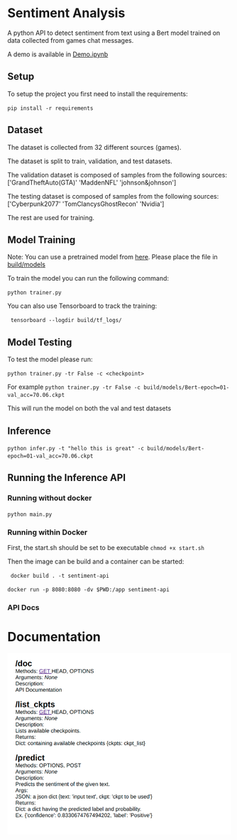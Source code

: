 # Sentiment Analysis

A python API to detect sentiment from text using a Bert model trained on data collected from games chat messages.

A demo is available in [Demo.ipynb](Demo.ipynb)

## Setup

To setup the project you first need to install the requirements:

`pip install -r requirements`

## Dataset

The dataset is collected from 32 different sources (games).

The dataset is split to train, validation, and test datasets.

The validation dataset is composed of samples from the following sources:['GrandTheftAuto(GTA)' 'MaddenNFL' 'johnson&johnson']

The testing dataset is composed of samples from the following sources: ['Cyberpunk2077' 'TomClancysGhostRecon' 'Nvidia']

The rest are used for training.

## Model Training

Note: You can use a pretrained model from [here](https://drive.google.com/file/d/1EqW1jjdMRYPOvty8VF8J14avC-iAYAJ1/view?usp=sharing). Please place the file in [build/models](build/models)

To train the model you can run the following command:

`python trainer.py`

You can also use Tensorboard to track the training:

` tensorboard --logdir build/tf_logs/`

## Model Testing

To test the model please run:

`python trainer.py -tr False -c <checkpoint>`

For example `python trainer.py -tr False -c build/models/Bert-epoch=01-val_acc=70.06.ckpt`

This will run the model on both the val and test datasets

## Inference

`python infer.py -t "hello this is great" -c build/models/Bert-epoch=01-val_acc=70.06.ckpt`

## Running the Inference API

### Running without docker

`python main.py`

### Running within Docker

First, the start.sh should be set to be executable `chmod +x start.sh`

Then the image can be build and a container can be started:

` docker build . -t sentiment-api`

`docker run -p 8080:8080 -dv $PWD:/app sentiment-api`

### API Docs

<h1>
	Documentation
</h1>
<img src="./images/docs.png">

